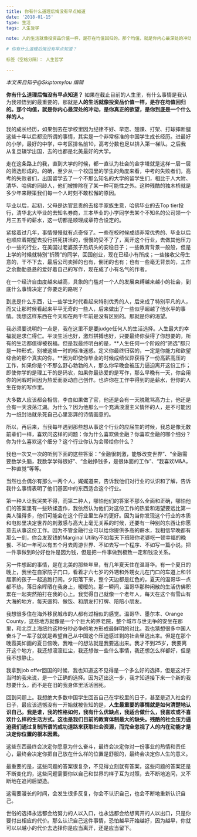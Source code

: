 ```yaml
---
title: 你有什么道理后悔没有早点知道
date: '2018-01-15'
type: 生活
tags: 人生哲学

note: 人的生活就像投资品价值一样，是存在均值回归的。那个均值，就是你内心最深处的冲动，是你真正的欲望，是你到底是一个什么样的人。

# 你有什么道理后悔没有早点知道？

标签（空格分隔）： 人生哲学

---
```

*本文来自知乎@Skiptomylou 编辑*

**你有什么道理后悔没有早点知道？**
如果在截止目前的人生里，有什么事情是我认为我领悟到的最重要的，那就是**人的生活就像投资品价值一样，是存在均值回归的。那个均值，就是你内心最深处的冲动，是你真正的欲望，是你到底是一个什么样的人。**

我的成长经历，如果刨去在学校里因为纪律不好、早恋、翘课、打架、打球摔断腿这些十年以后都没所谓的事情，其实是一个非常标准的中国学生成长经历。进最好的小学，最好的中学，中考区排名前10，高考分数也足以排入第一梯队。之后我从复旦辍学出国，去的也都是北美最好的大学。

走在这条路上的我，直到大学的时候，都一直认为社会的金字塔就是这样一层一层的筛选形成的。的确，至少从一个校园里的学生的角度来看，中考的失败者们，高考的失败者们，出国留学去了一个不那么知名的大学的留学生们，相比于人大附、清华、哈佛的同龄人，他们被排除在了某一种可能性之外。这种残酷的独木桥就是多少年来鞭策我们每一个人时刻不敢松懈的原因。

毕业以后，起初，父母是达官显贵的去接手家族生意，哈佛毕业的去Top tier投行，清华北大毕业的去知名券商，三本毕业的小学同学去某个不知名的公司领一个月三五千的薪水，这一切都是顺理成章符合设定的。

紧接着过几年，事情慢慢就有点奇怪了。一些在校时候成绩非常优秀的、毕业以后也顺应着期望去投行拼死拼活的，慢慢的受不了了，离开这个行业，去做其他压力小一些的行业，在美国过老婆孩子热炕头的安稳日子；一些教育背景一般般，但是上学的时候就特别“折腾”的同学，回国创业，现在已经小有所成；一些接收父母生意的，干不下去，最后公司卖掉的也有，倒闭的也有；也有一些毫无背景的，工作之余勤勤恳恳的爱好着自己的写作，现在成了小有名气的作者。

在一个经济自由度越来越高，具象的门槛对一个人的发展束缚越来越小的社会，到底什么事情决定了你要走的路呢？

到底是什么东西，让一些学生时代看起来特别优秀的人，后来成了特别平凡的人，而又让那时候看起来平平无奇的一些人，后来做出了一些似乎超越了他水平的事情。我想这样东西在今天和在两千年前是没有区别的。那就是你的渴望。

我必须要说明的一点是，我在这里不是要judge任何人的生活选择。人生最大的幸福就是求仁得仁。平淡生活也好，激烈拼搏也好，只要最终你获得了你想要的，所有的生活都值得被祝福。但是我最终明白的是，**人生任何一个阶段的“筛选”都只是一种形式，别被这些一时的标准迷惑。定义你最终归宿的，一定是你能力和欲望综合的那个真实的你。**因为即使你毕业的时候成绩优异获得了一份高薪高压的工作，如果你是个不那么野心勃勃的人，那么你早晚会被压力逼迫离开这份工作；即使你学的是理工干的是码农，如果你最热爱的是写作，那么早晚有一天，你会用你的闲暇时间因为热爱而驱动自己创作。也许你在工作中得到的是薪水，但你的人生在你的写作里。

大多数人应该都会相信，李白如果做了官，他还是会有一天脱靴骂高力士，他还是会有一天浪荡江湖。为什么？因为他那么一个充满浪漫主义情怀的人，是不可能因为一纸封诰就杀死自己心里澎湃的诗情画意的。

所以，再后来，当我每年遇到那些想从事这个行业的应届生的时候，我总是像无数前辈们一样，喜欢问这样的问题：你为什么喜欢做金融？你喜欢金融的哪个细分？你为什么喜欢这个细分？这个行业你认为会带给你什么？

我也一次又一次的听到下面的这些答案：“金融很刺激，能够改变世界”、“金融需要数学头脑，我数学学得很好”、“金融挣钱多，是很体面的工作”、“我喜欢M&A，一种直觉”等等。

当然也会偶尔有那么一两个人，娓娓道来，告诉我他们对行业的认识和了解，告诉我什么事情表明了他们基因中的东西适合这个行业。

第一种人让我哭笑不得，而第二种人，哪怕他们的答案不那么全面和正确，哪怕他们的答案里有一些矫揉造作，我依然认为他们对这份工作的热爱和渴望要远比第一类人强得多，他们可能会在这个行业里生存的更好。因为当你发现这个行业的本质和电影里决定世界的刺激感与高大上毫无关系的时候，还要有一种别的东西让你愿意去从事这份工作。因为不管金融行业可以给你提供多高的薪水，我相信早晚都有那么一刻，你会发现钱的Marginal Utility不如每天下班陪你老婆吃一顿幸福的晚餐、不如一年可以有五个月去周游世界、不如去写一个程序、不如写一篇小说。把一件事做到8分好也许是因为钱，但是把一件事做到极致一定和钱没关系。

另一件想起的事情，是在北美的那些年里，有几年夏天住在温哥华。有一个夏日的晚上，我坐在自家院子门口，看着才六七岁的外甥和外甥女儿在门口的车道上和邻居家的孩子一起追跑打闹。夕阳落下来，整个天边都是红色的，夏天的温哥华一点都不热，落日余晖晒在我身上，暖暖的。那一瞬间，温哥华那种闲散的生活仿佛积累在一起突然拍打在我的心上。我觉得自己就像一个老年人，每天在这个有雪山有大海的地方，每天遛狗、做饭、和朋友打打牌、陪陪小朋友。

我想很多住在海外移民城市的人都有过相似的感觉。温哥华、墨尔本、Orange County，这些地方就像是一个个巨大的养老院，整个城市与世无争的安坐在那里，和北京上海纽约这种分秒必争的地方形成最鲜明的对比。我也猜想很多中国人奋斗了一辈子就就是希望自己从中国这个压迫感过剩的社会里逃出来。但是在那个晚霞美如画的夏日傍晚，我唯一的想法就是我要逃出来。我才不到25岁，我要离开这个地方，我还想滚滚红尘，我还想做一些什么事情，我还想怎么样都好，但是我不想静止。

我拿到job offer回国的时候，我也知道这不见得是一个多么好的选择，但是这对于当时的我来说，是一个正确的选择。因为迈出这一步，我才知道接下来一个新的我想要什么，而不是在旧的我身体里活活困死。

回到问题上。我想绝大多数中国学生回首自己在学校里的日子，甚至是迈入社会的日子，最应该遗憾没有一开始就被告知的是，**人生最重要的事情就是如何清楚地认识自己。我是谁，我的性格如何，我有什么优缺点，我适合做什么，我喜欢或不喜欢什么样的生活方式。这也是我们目前的教育体制最大的缺失。残酷的社会压力逼迫我们通过复制所谓的成功道路来获取社会资源，而完全忽视了人的内在动能才是决定你位置的根本因素。**

这些东西最终会决定你愿意为什么奋斗，最终会决定你对一份事业的热情和责任心，最终会决定你把自己放在什么样的位置是舒服的，最终会决定你人生的意义。

最重要的是，这些问题的答案很复杂，不见得立刻就有答案，这些问题的答案还是不断变化的，这些问题需要你以自己和世界的样子互为对照，去不断地追问，又不断地在追问后塑造。

这需要漫长的时间，会发生很多反复，你会不认识自己，也会不断地重新认识自己。

世俗的选择永远都会给努力的人以入口，也永远都会给想离开的人以出口，只是你要付出相应的代价。那么认识自己这件事情，恐怕越早开始越好，因为越早，你就可以以越小的代价去选择你是应当离开，还是应当留下。






